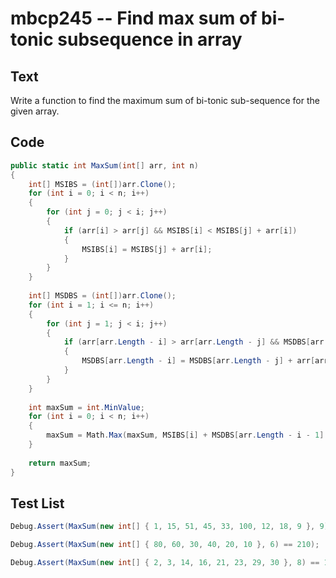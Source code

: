 # mbcp245 -- Find max sum of bi-tonic subsequence in array

## Text

Write a function to find the maximum sum of bi-tonic sub-sequence for the given array.

## Code

```csharp
public static int MaxSum(int[] arr, int n) 
{
    int[] MSIBS = (int[])arr.Clone(); 
    for (int i = 0; i < n; i++) 
    {
        for (int j = 0; j < i; j++) 
        {
            if (arr[i] > arr[j] && MSIBS[i] < MSIBS[j] + arr[i]) 
            {
                MSIBS[i] = MSIBS[j] + arr[i]; 
            }
        }
    }
    
    int[] MSDBS = (int[])arr.Clone(); 
    for (int i = 1; i <= n; i++) 
    {
        for (int j = 1; j < i; j++) 
        {
            if (arr[arr.Length - i] > arr[arr.Length - j] && MSDBS[arr.Length - i] < MSDBS[arr.Length - j] + arr[arr.Length - i]) 
            {
                MSDBS[arr.Length - i] = MSDBS[arr.Length - j] + arr[arr.Length - i]; 
            }
        }
    }
    
    int maxSum = int.MinValue; 
    for (int i = 0; i < n; i++) 
    {
        maxSum = Math.Max(maxSum, MSIBS[i] + MSDBS[arr.Length - i - 1] - arr[i]); 
    }
    
    return maxSum; 
}
```

## Test List

```csharp
Debug.Assert(MaxSum(new int[] { 1, 15, 51, 45, 33, 100, 12, 18, 9 }, 9) == 194);
```

```csharp
Debug.Assert(MaxSum(new int[] { 80, 60, 30, 40, 20, 10 }, 6) == 210);
```

```csharp
Debug.Assert(MaxSum(new int[] { 2, 3, 14, 16, 21, 23, 29, 30 }, 8) == 138);
```
